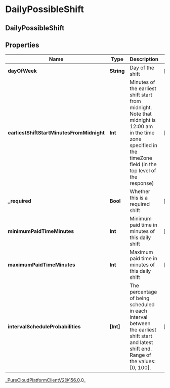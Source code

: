 # DailyPossibleShift

## DailyPossibleShift

## Properties

|Name | Type | Description | Notes|
|------------ | ------------- | ------------- | -------------|
| **dayOfWeek** | **String** | Day of the shift | [optional] |
| **earliestShiftStartMinutesFromMidnight** | **Int** | Minutes of the earliest shift start from midnight. Note that midnight is 12:00 am in the time zone specified in the timeZone field (in the top level of the response) | [optional] |
| **_required** | **Bool** | Whether this is a required shift | [optional] |
| **minimumPaidTimeMinutes** | **Int** | Minimum paid time in minutes of this daily shift | [optional] |
| **maximumPaidTimeMinutes** | **Int** | Maximum paid time in minutes of this daily shift | [optional] |
| **intervalScheduleProbabilities** | **[Int]** | The percentage of being scheduled in each interval between the earliest shift start and latest shift end. Range of the values: [0, 100]. | [optional] |



_PureCloudPlatformClientV2@156.0.0_
